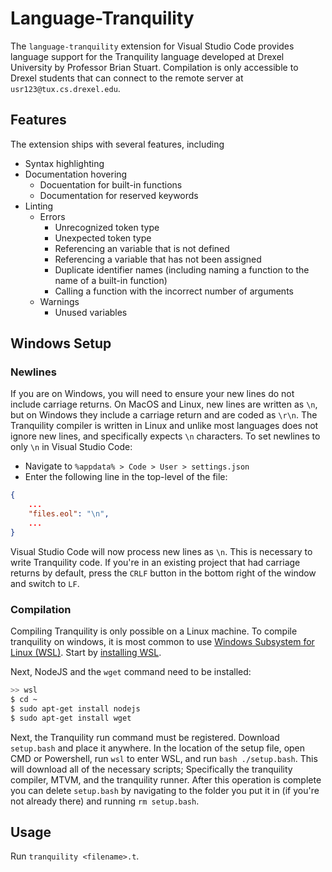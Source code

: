 # Language-Tranquility
The `language-tranquility` extension for Visual Studio Code provides language support for the Tranquility language developed at Drexel University by Professor Brian Stuart. Compilation is only accessible to Drexel students that can connect to the remote server at `usr123@tux.cs.drexel.edu`.

## Features
The extension ships with several features, including
 - Syntax highlighting
 - Documentation hovering
    - Docuentation for built-in functions
    - Documentation for reserved keywords
 - Linting
    - Errors
        - Unrecognized token type
        - Unexpected token type
        - Referencing an variable that is not defined
        - Referencing a variable that has not been assigned
        - Duplicate identifier names (including naming a function to the name of a built-in function)
        - Calling a function with the incorrect number of arguments
    - Warnings
        - Unused variables

## Windows Setup

### Newlines
If you are on Windows, you will need to ensure your new lines do not include carriage returns. On MacOS and Linux, new lines are written as `\n`, but on Windows they include a carriage return and are coded as `\r\n`. The Tranquility compiler is written in Linux and unlike most languages does not ignore new lines, and specifically expects `\n` characters. To set newlines to only `\n` in Visual Studio Code:
- Navigate to `%appdata% > Code > User > settings.json`
- Enter the following line in the top-level of the file:
```json
{
    ...
    "files.eol": "\n",
    ...
}
```
Visual Studio Code will now process new lines as `\n`. This is necessary to write Tranquility code. If you're in an existing project that had carriage returns by default, press the `CRLF` button in the bottom right of the window and switch to `LF`.

### Compilation
Compiling Tranquility is only possible on a Linux machine. To compile tranquility on windows, it is most common to use [Windows Subsystem for Linux (WSL)](https://learn.microsoft.com/en-us/windows/wsl/about). Start by [installing WSL](https://aka.ms/wslstore). 

Next, NodeJS and the `wget` command need to be installed:

```bash
>> wsl
$ cd ~
$ sudo apt-get install nodejs
$ sudo apt-get install wget
```

Next, the Tranquility run command must be registered. Download `setup.bash` and place it anywhere. In the location of the setup file, open CMD or Powershell, run `wsl` to enter WSL, and run `bash ./setup.bash`. This will download all of the necessary scripts; Specifically the tranquility compiler, MTVM, and the tranquility runner. After this operation is complete you can delete `setup.bash` by navigating to the folder you put it in (if you're not already there) and running `rm setup.bash`.

## Usage
Run `tranquility <filename>.t`.

